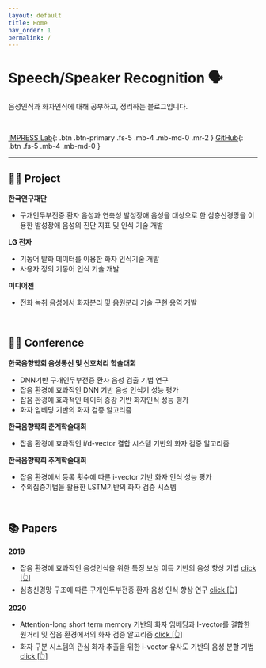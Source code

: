 ```yaml
---
layout: default
title: Home
nav_order: 1
permalink: /
---
```


# **Speech/Speaker Recognition** 🗣

음성인식과 화자인식에 대해 공부하고, 정리하는 블로그입니다.


<br/>


[IMPRESS Lab](http://impress.inu.ac.kr/){: .btn .btn-primary .fs-5 .mb-4 .mb-md-0 .mr-2 } [GitHub](https://github.com/arabae/arabae.github.io){: .btn .fs-5 .mb-4 .mb-md-0 }

---

## 👩‍💻 Project

**한국연구재단**

- 구개인두부전증 환자 음성과 연축성 발성장애 음성을 대상으로 한 심층신경망을 이용한 발성장애 음성의 진단 지표 및 인식 기술 개발

**LG 전자**

- 기동어 발화 데이터를 이용한 화자 인식기술 개발
- 사용자 정의 기동어 인식 기술 개발

**미디어젠**

- 전화 녹취 음성에서 화자분리 및 음원분리 기술 구현 용역 개발


<br/>


## 👩‍🏫 Conference

**한국음향학회 음성통신 및 신호처리 학술대회**

- DNN기반 구개인두부전증 환자 음성 검출 기법 연구
- 잡음 환경에 효과적인 DNN 기반 음성 인식기 성능 평가
- 잡음 환경에 효과적인 데이터 증강 기반 화자인식 성능 평가
- 화자 임베딩 기반의 화자 검증 알고리즘

**한국음향학회 춘계학술대회**

- 잡음 환경에 효과적인 i/d-vector 결합 시스템 기반의 화자 검증 알고리즘

**한국음향학회 추계학술대회**

- 잡음 환경에서 등록 횟수에 따른 i-vector 기반 화자 인식 성능 평가
- 주의집중기법을 활용한 LSTM기반의 화자 검증 시스템


<br/>


## 📚 Papers

**2019**

- 잡음 환경에 효과적인 음성인식을 위한 특징 보상 이득 기반의 음성 향상 기법 [click [👆]](http://www.jask.or.kr/articles/xml/LPLB/)
- 심층신경망 구조에 따른 구개인두부전증 환자 음성 인식 향상 연구 [click [👆]](http://www.jask.or.kr/articles/xml/zWwq/)

**2020**

- Attention-long short term memory 기반의 화자 임베딩과 I-vector를 결합한 원거리 및 잡음 환경에서의 화자 검증 알고리즘 [click [👆]](http://www.jask.or.kr/articles/xml/BD7j/)
- 화자 구분 시스템의 관심 화자 추출을 위한 i-vector 유사도 기반의 음성 분할 기법 [click [👆]](http://www.jask.or.kr/articles/xml/GkPm/)

